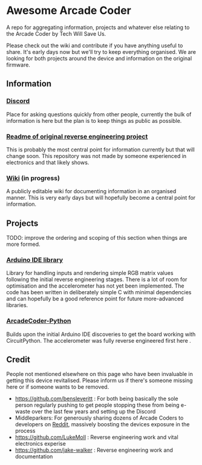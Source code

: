 # Awesome Arcade Coder

A repo for aggregating information, projects and whatever else relating to the Arcade Coder by Tech Will Save Us.

Please check out the wiki and contribute if you have anything useful to share. It's early days now but we'll try to keep everything organised. We are looking for both projects around the device and information on the original firmware.

## Information

### [Discord](https://discord.gg/mqRF4cSS)

Place for asking questions quickly from other people, currently the bulk of information is here but the plan is to keep things as public as possible.

### [Readme of original reverse engineering project](https://github.com/padraigfl/twsu-arcade-coder-esp32/blob/master/README.md)

This is probably the most central point for information currently but that will change soon. This repository was not made by someone experienced in electronics and that likely shows.

### [Wiki](https://github.com/padraigfl/awesome-arcade-coder/wiki) (in progress)

A publicly editable wiki for documenting information in an organised manner. This is very early days but will hopefully become a central point for information.

## Projects

TODO: improve the ordering and scoping of this section when things are more formed. 

### [Arduino IDE library](https://github.com/padraigfl/twsu-arcade-coder-esp32)

Library for handling inputs and rendering simple RGB matrix values following the initial reverse engineering stages. There is a lot of room for optimisation and the accelerometer has not yet been implemented.
The code has been written in deliberately simple C with minimal dependencies and can hopefully be a good reference point for future more-advanced libraries.

### [ArcadeCoder-Python](https://github.com/ItsJustAGitHubMichealWhosGonnaSeeIt5Ppl/ArcadeCoder-Python)

Builds upon the initial Arduino IDE discoveries to get the board working with CircuitPython. The accelerometer was fully reverse engineered first here .

## Credit

People not mentioned elsewhere on this page who have been invaluable in getting this device revitalised. Please inform us if there's someone missing here or if someone wants to be removed.

- https://github.com/bensleveritt : For both being basically the sole person regularly pushing to get people stopping these from being e-waste over the last few years and setting up the Discord 
- Middleparkers: For generously sharing dozens of Arcade Coders to developers on [Reddit](https://www.reddit.com/r/LinusTechTips/comments/1jgk9cr/how_can_i_stop_all_of_this_from_becoming_ewaste/), massively boosting the devices exposure in the process
- https://github.com/LukeMoll : Reverse engineering work and vital electronics experise
- https://github.com/jake-walker : Reverse engineering work and documentation